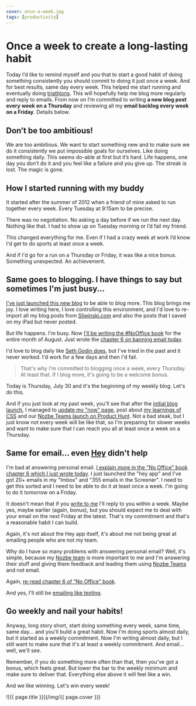 ```yaml
---
cover: once-a-week.jpg
tags: [productivity]
---
```


# Once a week to create a long-lasting habit

Today I’d like to remind myself and you that to start a good habit of doing something consistently you should commit to doing it just once a week. And for best results, same day every week. This helped me start running and eventually doing [triathlons](https://sliwinski.com/tri11). This will hopefully help me blog more regularly and reply to emails. From now on I’m committed to writing **a new blog post every week on a Thursday** and reviewing all my **email backlog every week on a Friday**. Details below. 

<!--More--> 

## Don’t be too ambitious!

We are too ambitious. We want to start something new and to make sure we do it consistently we put impossible goals for ourselves. Like doing something daily. This seems do-able at first but it’s hard. Life happens, one day you don’t do it and you feel like a failure and you give up. The streak is lost. The magic is gone. 

## How I started running with my buddy

It started after the summer of 2012 when a friend of mine asked to run together every week. Every Tuesday at 9:15am to be precise.

There was no negotiation. No asking a day before if we run the next day. Nothing like that. I had to show up on Tuesday morning or I’d fail my friend.

This changed everything for me. Even if I had a crazy week at work I’d know I'd get to do sports at least once a week.

And if I'd go for a run on a Thursday or Friday, it was like a nice bonus. Something unexpected. An achievement.

## Same goes to blogging. I have things to say but sometimes I'm just busy...

[I've just launched this new blog](/new) to be able to blog more. This blog brings me joy. I love writing here, I love controlling this environment, and I'd love to re-import all my blog posts from [Sliwinski.com](https://sliwinski.com/) and also the posts that I saved on my iPad but never posted.

But life happens. I'm busy. Now [I'll be writing the #NoOffice book](https://NoOffice.org/) for the entire month of August. Just wrote the [chapter 6 on banning email today][no].

I'd love to blog daily like [Seth Godin does](https://seths.blog), but I've tried in the past and it never worked. I'd work for a few days and then I'd fail.

> That's why I'm committed to blogging once a week, every Thursday. At least that. If I blog more, it's going to be a welcome bonus.

Today is Thursday, July 30 and it's the beginning of my weekly blog. Let's do this.

And if you just look at my past week, you'll see that after the [initial blog launch](/new), I managed to [update my "now" page](/now), post about [my learnings of CSS](/css) and our [Nozbe Teams launch on Product Hunt](/producthunt). Not a bad steak, but I just know not every week will be like that, so I'm preparing for slower weeks and want to make sure that I can reach you all at least once a week on a Thursday.

## Same for email... even [Hey](https://hey.com) didn't help

I'm bad at answering personal email. [I explain more in the "No Office" book chapter 6 which I just wrote today][no]. I just launched the "hey app" and I've got 20+ emails in my "Imbox" and "355 emails in the Screener". I need to get this sorted and I need to be able to do it at least once a week. I'm going to do it tomorrow on a Friday.

It doesn't mean that if you [write to me](/contact) I'll reply to you within a week. Maybe yes, maybe earlier (again, bonus), but you should expect me to deal with your email on the next Friday at the latest. That's my commitment and that's a reasonable habit I can build.

Again, it's not about the Hey app itself, it's about me not being great at emailing people who are not my team.

Why do I have so many problems with answering personal email? Well, it's simple, because my [Nozbe team][n] is more important to me and I'm answering their stuff and giving them feedback and leading them using [Nozbe Teams][n] and not email.

Again, [re-read chapter 6 of "No Office" book][no].

And yes, I'll still be [emailing like texting](https://sliwinski.com/emailing-like-texting).

## Go weekly and nail your habits!

Anyway, long story short, start doing something every week, same time, same day... and you'll build a great habit. Now I'm doing sports almost daily, but it started as a weekly commitment. Now I'm writing almost daily, but I still want to make sure that it's at least a weekly commitment. And email... well, we'll see.

Remember, if you do something more often than that, then you've got a bonus, which feels great. But lower the bar to the weekly minimum and make sure to deliver that. Everything else above it will feel like a win.

And we like winning. Let's win every week!

![{{ page.title }}](/img/{{ page.cover }})

[no]: https://NoOffice.org/book/email/
[n]: https://nozbe.com/?a=mike